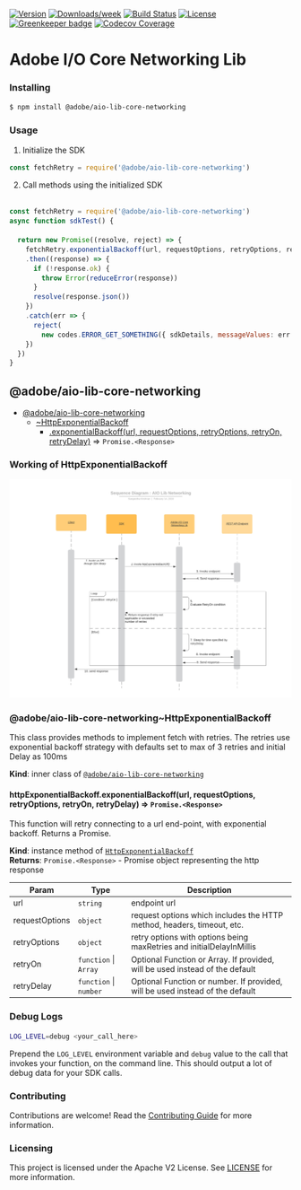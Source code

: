 <!--
Copyright 2019 Adobe. All rights reserved.
This file is licensed to you under the Apache License, Version 2.0 (the "License");
you may not use this file except in compliance with the License. You may obtain a copy
of the License at http://www.apache.org/licenses/LICENSE-2.0

Unless required by applicable law or agreed to in writing, software distributed under
the License is distributed on an "AS IS" BASIS, WITHOUT WARRANTIES OR REPRESENTATIONS
OF ANY KIND, either express or implied. See the License for the specific language
governing permissions and limitations under the License.
-->

[![Version](https://img.shields.io/npm/v/@CNA/aio-lib-core-networking.svg)](https://npmjs.org/package/@CNA/aio-lib-core-networking)
[![Downloads/week](https://img.shields.io/npm/dw/@CNA/aio-lib-core-networking.svg)](https://npmjs.org/package/@CNA/aio-lib-core-networking)
[![Build Status](https://travis-ci.com/CNA/aio-lib-core-networking.svg?branch=master)](https://travis-ci.com/CNA/aio-lib-core-networking)
[![License](https://img.shields.io/badge/License-Apache%202.0-blue.svg)](https://opensource.org/licenses/Apache-2.0) 
[![Greenkeeper badge](https://badges.greenkeeper.io/CNA/aio-lib-core-networking.svg)](https://greenkeeper.io/)
[![Codecov Coverage](https://img.shields.io/codecov/c/github/CNA/aio-lib-core-networking/master.svg?style=flat-square)](https://codecov.io/gh/CNA/aio-lib-core-networking/)

# Adobe I/O Core Networking Lib

### Installing

```bash
$ npm install @adobe/aio-lib-core-networking
```

### Usage
1) Initialize the SDK

```javascript
const fetchRetry = require('@adobe/aio-lib-core-networking')

```

2) Call methods using the initialized SDK

```javascript

const fetchRetry = require('@adobe/aio-lib-core-networking')
async function sdkTest() {

  return new Promise((resolve, reject) => {
    fetchRetry.exponentialBackoff(url, requestOptions, retryOptions, retryOn, retryDelay)
    .then((response) => {
      if (!response.ok) {
        throw Error(reduceError(response))
      }
      resolve(response.json())
    })
    .catch(err => {
      reject(
        new codes.ERROR_GET_SOMETHING({ sdkDetails, messageValues: err }))
    })
  }) 
}

```

<a name="module_@adobe/aio-lib-core-networking"></a>

## @adobe/aio-lib-core-networking

* [@adobe/aio-lib-core-networking](#module_@adobe/aio-lib-core-networking)
    * [~HttpExponentialBackoff](#module_@adobe/aio-lib-core-networking..HttpExponentialBackoff)
        * [.exponentialBackoff(url, requestOptions, retryOptions, retryOn, retryDelay)](#module_@adobe/aio-lib-core-networking..HttpExponentialBackoff+exponentialBackoff) ⇒ <code>Promise.&lt;Response&gt;</code>

<a name="module_@adobe/aio-lib-core-networking..HttpExponentialBackoff"></a>

### Working of HttpExponentialBackoff

![image not available](docs/sequenceDiagram.jpeg?s=50)

### @adobe/aio-lib-core-networking~HttpExponentialBackoff
This class provides methods to implement fetch with retries.
The retries use exponential backoff strategy
with defaults set to max of 3 retries and initial Delay as 100ms

**Kind**: inner class of [<code>@adobe/aio-lib-core-networking</code>](#module_@adobe/aio-lib-core-networking)  
<a name="module_@adobe/aio-lib-core-networking..HttpExponentialBackoff+exponentialBackoff"></a>

#### httpExponentialBackoff.exponentialBackoff(url, requestOptions, retryOptions, retryOn, retryDelay) ⇒ <code>Promise.&lt;Response&gt;</code>
This function will retry connecting to a url end-point, with
exponential backoff. Returns a Promise.

**Kind**: instance method of [<code>HttpExponentialBackoff</code>](#module_@adobe/aio-lib-core-networking..HttpExponentialBackoff)  
**Returns**: <code>Promise.&lt;Response&gt;</code> - Promise object representing the http response  

| Param | Type | Description |
| --- | --- | --- |
| url | <code>string</code> | endpoint url |
| requestOptions | <code>object</code> | request options which includes the HTTP method, headers, timeout, etc. |
| retryOptions | <code>object</code> | retry options with options being maxRetries and initialDelayInMillis |
| retryOn | <code>function</code> \| <code>Array</code> | Optional Function or Array. If provided, will be used instead of the default |
| retryDelay | <code>function</code> \| <code>number</code> | Optional Function or number. If provided, will be used instead of the default |

### Debug Logs

```bash
LOG_LEVEL=debug <your_call_here>
```

Prepend the `LOG_LEVEL` environment variable and `debug` value to the call that invokes your function, on the command line. This should output a lot of debug data for your SDK calls.

### Contributing

Contributions are welcome! Read the [Contributing Guide](./.github/CONTRIBUTING.md) for more information.

### Licensing

This project is licensed under the Apache V2 License. See [LICENSE](LICENSE) for more information.
